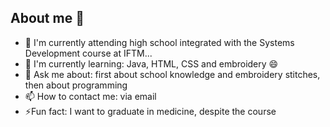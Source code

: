 ## About me 👋
- 📖 I'm currently attending high school integrated with the Systems Development course at IFTM...
- 🌱 I'm currently learning: Java, HTML, CSS and embroidery 😄
- 💬 Ask me about: first about school knowledge and embroidery stitches, then about programming
- 📫 How to contact me: via email
- ⚡Fun fact: I want to graduate in medicine, despite the course



